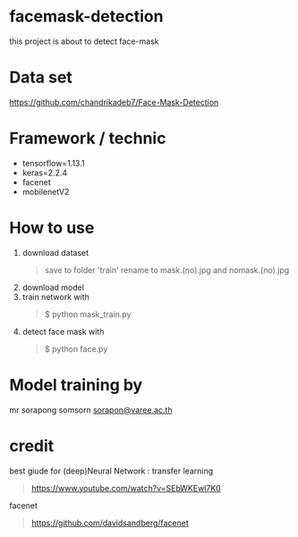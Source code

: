 # facemask-detection

this project is about to detect face-mask

# Data set
https://github.com/chandrikadeb7/Face-Mask-Detection

# Framework / technic
- tensorflow=1.13.1 
- keras=2.2.4
- facenet 
- mobilenetV2

# How to use
1. download dataset
   > save to folder 'train' 
   > rename to mask.(no).jpg and nomask.(no).jpg
2. download model
3. train network with
    > $ python mask_train.py
4. detect face mask with
    > $ python face.py

# Model training by
mr sorapong somsorn
sorapon@varee.ac.th

# credit
best giude for (deep)Neural Network : transfer learning
> https://www.youtube.com/watch?v=SEbWKEwl7K0

facenet
> https://github.com/davidsandberg/facenet
